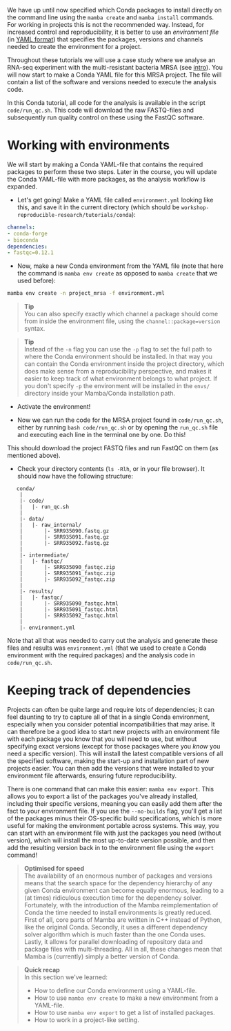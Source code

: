 We have up until now specified which Conda packages to install directly on the
command line using the `mamba create` and `mamba install` commands. For working
in projects this is not the recommended way. Instead, for increased control and
reproducibility, it is better to use an *environment file*  (in [YAML
format](https://en.wikipedia.org/wiki/YAML)) that specifies the packages,
versions and channels needed to create the environment for a project.

Throughout these tutorials we will use a case study where we analyse an RNA-seq
experiment with the multi-resistant bacteria MRSA (see [intro](introduction)).
You will now start to make a Conda YAML file for this MRSA project. The file
will contain a list of the software and versions needed to execute the analysis
code.

In this Conda tutorial, all code for the analysis is available in the script
`code/run_qc.sh`. This code will download the raw FASTQ-files and subsequently
run quality control on these using the FastQC software.

# Working with environments

We will start by making a Conda YAML-file that contains the required packages to
perform these two steps. Later in the course, you will update the Conda
YAML-file with more packages, as the analysis workflow is expanded.

* Let's get going! Make a YAML file called `environment.yml` looking like
  this, and save it in the current directory (which should be
  `workshop-reproducible-research/tutorials/conda`):

```yml
channels:
- conda-forge
- bioconda
dependencies:
- fastqc=0.12.1
```

* Now, make a new Conda environment from the YAML file (note that here the
  command is `mamba env create` as opposed to `mamba create` that we used
  before):

```bash
mamba env create -n project_mrsa -f environment.yml
```

> **Tip** <br>
> You can also specify exactly which channel a package should come from
> inside the environment file, using the `channel::package=version`
> syntax.

> **Tip** <br>
> Instead of the `-n` flag you can use the `-p` flag to set the full path to
> where the Conda environment should be installed. In that way you can
> contain the Conda environment inside the project directory, which does make
> sense from a reproducibility perspective, and makes it easier to keep track
> of what environment belongs to what project. If you don't specify `-p` the
> environment will be installed in the `envs/` directory inside your
> Mamba/Conda installation path.

* Activate the environment!

* Now we can run the code for the MRSA project found in `code/run_qc.sh`,
  either by running `bash code/run_qc.sh` or by opening the `run_qc.sh` file
  and executing each line in the terminal one by one. Do this!

This should download the project FASTQ files and run FastQC on them (as
mentioned above).

* Check your directory contents (`ls -Rlh`, or in your file browser). It should
  now have the following structure:

```no-highlight
   conda/
    |
    |- code/
    |   |- run_qc.sh
    |
    |- data/
    |   |- raw_internal/
    |       |- SRR935090.fastq.gz
    |       |- SRR935091.fastq.gz
    |       |- SRR935092.fastq.gz
    |
    |- intermediate/
    |   |- fastqc/
    |       |- SRR935090_fastqc.zip
    |       |- SRR935091_fastqc.zip
    |       |- SRR935092_fastqc.zip
    |
    |- results/
    |   |- fastqc/
    |       |- SRR935090_fastqc.html
    |       |- SRR935091_fastqc.html
    |       |- SRR935092_fastqc.html
    |
    |- environment.yml
```

Note that all that was needed to carry out the analysis and generate these
files and results was `environment.yml` (that we used to create a Conda
environment with the required packages) and the analysis code in
`code/run_qc.sh`.

# Keeping track of dependencies

Projects can often be quite large and require lots of dependencies; it can feel
daunting to try to capture all of that in a single Conda environment, especially
when you consider potential incompatibilities that may arise. It can therefore
be a good idea to start new projects with an environment file with each package
you know that you will need to use, but without specifying exact versions
(except for those packages where you *know* you need a specific version).
This will install the latest compatible versions of all the specified
software, making the start-up and installation part of new projects easier. You
can then add the versions that were installed to your environment file
afterwards, ensuring future reproducibility.

There is one command that can make this easier: `mamba env export`. This allows
you to export a list of the packages you've already installed, including their
specific versions, meaning you can easily add them after the fact to your
environment file. If you use the `--no-builds` flag, you'll get a list of the
packages minus their OS-specific build specifications, which is more useful for
making the environment portable across systems. This way, you can start with an
environment file with just the packages you need (without version), which will
install the most up-to-date version possible, and then add the resulting
version back in to the environment file using the `export` command!

> **Optimised for speed** <br>
> The availability of an enormous number of packages and versions means that
> the search space for the dependency hierarchy of any given Conda environment
> can become equally enormous, leading to a (at times) ridiculous execution
> time for the dependency solver.
> Fortunately, with the introduction of the Mamba reimplementation of Conda the
> time needed to install environments is greatly reduced. First of all, core
> parts of Mamba are written in C++ instead of Python, like the original Conda.
> Secondly, it uses a different dependency solver algorithm which is much
> faster than the one Conda uses. Lastly, it allows for parallel downloading
> of repository data and package files with multi-threading. All in all, these
> changes mean that Mamba is (currently) simply a better version of Conda.

> **Quick recap** <br>
> In this section we've learned:
>
> - How to define our Conda environment using a YAML-file.
> - How to use `mamba env create` to make a new environment from a YAML-file.
> - How to use `mamba env export` to get a list of installed packages.
> - How to work in a project-like setting.
